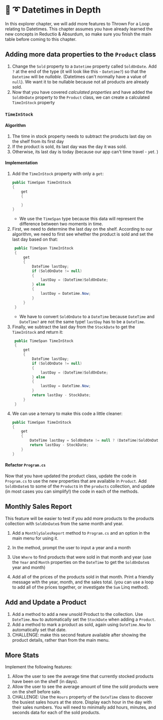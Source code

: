 # :football: :curly_loop: Datetimes in Depth
In this explorer chapter, we will add more features to Thrown For a Loop relating to Datetimes. This chapter assumes you have already learned the new concepts in Reductio & Absurdum, so make sure you finish the main table before coming to this chapter. 

## Adding more data properties to the `Product` class

1. Change the `Sold` property to a `Datetime` property called `SoldOnDate`. Add `?` at the end of the type (it will look like this -  `Datetime?`) so that the `Datetime` will be _nullable_. (Datetimes can't normally have a value of `null`). We want it to be nullable because not all products are already sold. 
1. Now that you have covered _calculated properties_ and have added the `SoldOnDate` property to the `Product` class, we can create a calculated `TimeInStock` property

### `TimeInStock`

#### Algorithm
1. The time in stock property needs to subtract the products last day on the shelf from its first day
1. If the product is sold, its last day was the day it was sold. 
1. Otherwise, its last day is today (because our app can't time travel - _yet_. )
#### Implementation
1. Add the `TimeInStock` property with only a `get`:
    ```csharp
    public TimeSpan TimeInStock 
    {
        get
        {

        }
    }
    ```
    - We use the `TimeSpan` type because this data will represent the difference between two moments in time. 
1. First, we need to determine the last day on the shelf. According to our algorithm, we need to first see whether the product is sold and set the last day based on that:
   ```csharp
    public TimeSpan TimeInStock 
    {
        get
        {
            DateTime lastDay;
            if (SoldOnDate != null)
            {
                lastDay = (DateTime)SoldOnDate;
            } else
            {
                lastDay = Datetime.Now;
            }
        }
    }
    ```
    - We have to convert `SoldOnDate` to a `DateTime` because `DateTime` and `DateTime?` are not the same type! `lastDay` has to be a `DateTime`.  
1. Finally, we subtract the last day from the `StockDate` to get the `TimeInStock` and return it:
   ```csharp
    public TimeSpan TimeInStock 
    {
        get
        {
            DateTime lastDay;
            if (SoldOnDate != null)
            {
                lastDay = (DateTime)SoldOnDate;
            } else
            {
                lastDay = DateTime.Now;
            }
            return lastDay - StockDate;
        }
    }
    ```
1. We can use a ternary to make this code a little cleaner:
    ``` csharp
    public TimeSpan TimeInStock
    {
        get
        {
            DateTime lastDay = SoldOnDate != null ? (DateTime)SoldOnDate : DateTime.Now;
            return lastDay - StockDate;
        }
    }
    ```
#### Refactor `Program.cs`
Now that you have updated the product class, update the code in `Program.cs` to use the new properties that are available in `Product`. Add `SoldOnDate`s to some of the `Product`s in the `products` collection, and update (in most cases you can simplify!) the code in each of the methods. 

## Monthly Sales Report
This feature will be easier to test if you add more products to the products collection with `SoldOnDate`s from the same month and year.

1. Add a `MonthlySalesReport` method to `Program.cs` and an option in the main menu for using it. 

1. In the method, prompt the user to input a year and a month

1. Use `Where` to find products that were sold in that month and year (use the `Year` and `Month` properties on the `DateTime` to get the `SoldOnDate`s year and month)

1. Add all of the prices of the products sold in that month. Print a friendly message with the year, month, and the sales total. (you can use a loop to add all of the prices together, or investigate the `Sum` Linq method). 

## Add and Update a Product
1. Add a method to add a new unsold Product to the collection. Use `DateTime.Now` to automatically set the `StockDate` when adding a `Product`. 
1. Add a method to mark a product as sold, again using `DateTime.Now` to automatically set that date. 
1. CHALLENGE: make this second feature available after showing the product details, rather than from the main menu.   

## More Stats
Implement the following features:

1. Allow the user to see the average time that currently stocked products have been on the shelf (in days).
1. Allow the user to see the average amount of time the sold products were on the shelf before sale. 
1. CHALLENGE: Use the `Hours` property of the `DateTime` class to discover the busiest sales hours at the store. Display each hour in the day with their sales numbers. You will need to minimally add hours, minutes, and seconds data for each of the sold products.     